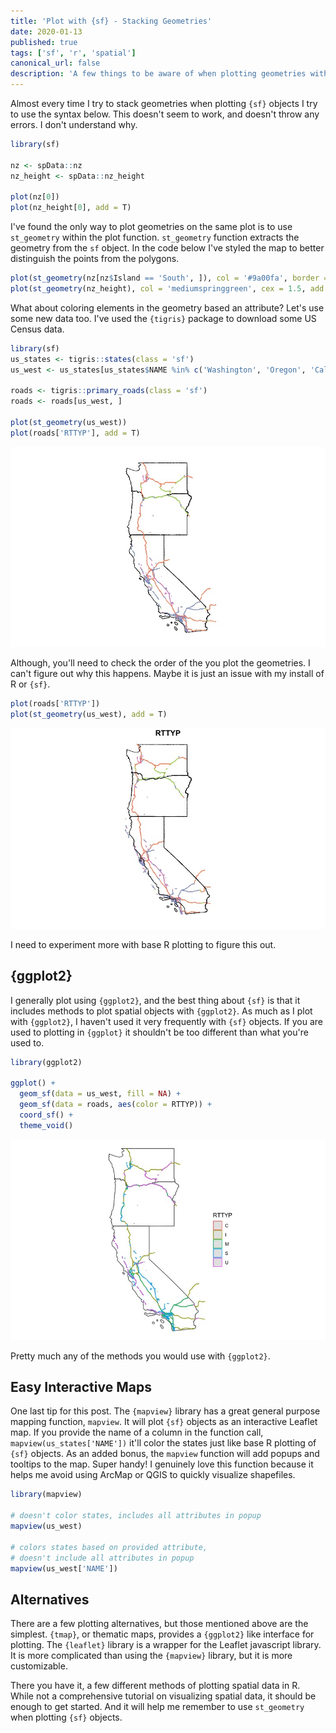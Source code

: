 ```yaml
---
title: 'Plot with {sf} - Stacking Geometries'
date: 2020-01-13
published: true
tags: ['sf', 'r', 'spatial']
canonical_url: false
description: 'A few things to be aware of when plotting geometries with {sf}.'
---
```


Almost every time I try to stack geometries when plotting `{sf}` objects I try to use the syntax below. This doesn't seem to work, and doesn't throw any errors. I don't understand why.

```r
library(sf)

nz <- spData::nz
nz_height <- spData::nz_height

plot(nz[0])
plot(nz_height[0], add = T)
```

I've found the only way to plot geometries on the same plot is to use `st_geometry` within the plot function. `st_geometry` function extracts the geometry from the `sf` object. In the code below I've styled the map to better distinguish the points from the polygons.

```r
plot(st_geometry(nz[nz$Island == 'South', ]), col = '#9a00fa', border = '#c871ff')
plot(st_geometry(nz_height), col = 'mediumspringgreen', cex = 1.5, add = T)
```
What about coloring elements in the geometry based an attribute? Let's use some new data too. I've used the `{tigris}` package to download some US Census data. 

```r
library(sf)
us_states <- tigris::states(class = 'sf')
us_west <- us_states[us_states$NAME %in% c('Washington', 'Oregon', 'California'), ]

roads <- tigris::primary_roads(class = 'sf')
roads <- roads[us_west, ]

plot(st_geometry(us_west))
plot(roads['RTTYP'], add = T)
```

![western us states with major roads](./western-roads-plot.jpeg)

Although, you'll need to check the order of the you plot the geometries. I can't figure out why this happens. Maybe it is just an issue with my install of R or `{sf}`.

```r
plot(roads['RTTYP'])
plot(st_geometry(us_west), add = T)
```

![plot problem](./problem-plot-order.jpeg)

I need to experiment more with base R plotting to figure this out. 

## {ggplot2}

I generally plot using `{ggplot2}`, and the best thing about `{sf}` is that it includes methods to plot spatial objects with `{ggplot2}`. As much as I plot with `{ggplot2}`, I haven't used it very frequently with `{sf}` objects. If you are used to plotting in `{ggplot}` it shouldn't be too different than what you're used to.

```r
library(ggplot2)

ggplot() +
  geom_sf(data = us_west, fill = NA) +
  geom_sf(data = roads, aes(color = RTTYP)) +
  coord_sf() +
  theme_void()
```

![ggplot sf objects](./ggplot-sf.jpeg)

Pretty much any of the methods you would use with `{ggplot2}`. 

## Easy Interactive Maps

One last tip for this post. The `{mapview}` library has a great general purpose mapping function, `mapview`. It will plot `{sf}` objects as an interactive Leaflet map. If you provide the name of a column in the function call, `mapview(us_states['NAME'])` it'll color the states just like base R plotting of `{sf}` objects. As an added bonus, the `mapview` function will add popups and tooltips to the map. Super handy! I genuinely love this function because it helps me avoid using ArcMap or QGIS to quickly visualize shapefiles. 

```r
library(mapview)

# doesn't color states, includes all attributes in popup
mapview(us_west)

# colors states based on provided attribute,
# doesn't include all attributes in popup
mapview(us_west['NAME'])
```

## Alternatives

There are a few plotting alternatives, but those mentioned above are the simplest. `{tmap}`, or thematic maps, provides a `{ggplot2}` like interface for plotting. The `{leaflet}` library is a wrapper for the Leaflet javascript library. It is more complicated than using the `{mapview}` library, but it is more customizable. 

There you have it, a few different methods of plotting spatial data in R. While not a comprehensive tutorial on visualizing spatial data, it should be enough to get started. And it will help me remember to use `st_geometry` when plotting `{sf}` objects.
